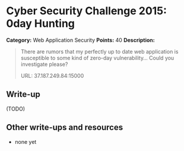 # Cyber Security Challenge 2015: 0day Hunting

**Category:** Web Application Security
**Points:** 40
**Description:**

> There are rumors that my perfectly up to date web application is susceptible to some kind of zero-day vulnerability… Could you investigate please?
>
> URL: 37.187.249.84:15000

## Write-up

(TODO)

## Other write-ups and resources

* none yet
